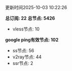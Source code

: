 更新时间2025-10-03 10:22:26

**总订阅: 22**
**总节点: 5426**
- vless节点: 10

**google ping有效节点: 102**
- ss节点: 56
- v2ray节点: 44
- ssr节点: 2
